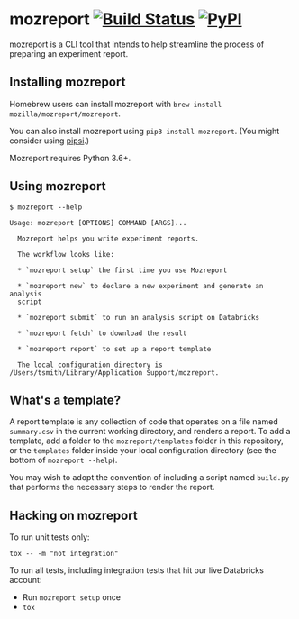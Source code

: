 # mozreport [![Build Status](https://travis-ci.org/mozilla/mozreport.svg?branch=master)](https://travis-ci.org/mozilla/mozreport) [![PyPI](https://img.shields.io/pypi/v/mozreport.svg)](https://pypi.org/project/mozreport/)

mozreport is a CLI tool that intends to help streamline
the process of preparing an experiment report.

## Installing mozreport

Homebrew users can install mozreport with
`brew install mozilla/mozreport/mozreport`.

You can also install mozreport using `pip3 install mozreport`.
(You might consider using [pipsi](https://github.com/mitsuhiko/pipsi).)

Mozreport requires Python 3.6+.

## Using mozreport

```
$ mozreport --help

Usage: mozreport [OPTIONS] COMMAND [ARGS]...

  Mozreport helps you write experiment reports.

  The workflow looks like:

  * `mozreport setup` the first time you use Mozreport

  * `mozreport new` to declare a new experiment and generate an analysis
  script

  * `mozreport submit` to run an analysis script on Databricks

  * `mozreport fetch` to download the result

  * `mozreport report` to set up a report template

  The local configuration directory is /Users/tsmith/Library/Application Support/mozreport.
```

## What's a template?

A report template is any collection of code that operates on a file named `summary.csv`
in the current working directory,
and renders a report.
To add a template,
add a folder to the `mozreport/templates` folder in this repository,
or the `templates` folder inside your local configuration directory
(see the bottom of `mozreport --help`).

You may wish to adopt the convention of including a script named `build.py`
that performs the necessary steps to render the report.

## Hacking on mozreport

To run unit tests only:

`tox -- -m "not integration"`

To run all tests, including integration tests that hit our live Databricks account:

* Run `mozreport setup` once
* `tox`

